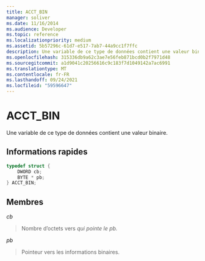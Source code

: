 ```yaml
---
title: ACCT_BIN
manager: soliver
ms.date: 11/16/2014
ms.audience: Developer
ms.topic: reference
ms.localizationpriority: medium
ms.assetid: 5b57296c-61d7-e517-7ab7-44a9cc1f7ffc
description: Une variable de ce type de données contient une valeur binaire.
ms.openlocfilehash: 315336db9a62c3ae7e56feb871bcd0b2f7971d48
ms.sourcegitcommit: a1d9041c20256616c9c183f7d1049142a7ac6991
ms.translationtype: MT
ms.contentlocale: fr-FR
ms.lasthandoff: 09/24/2021
ms.locfileid: "59596647"
---
```

# <a name="acct_bin"></a>ACCT_BIN

Une variable de ce type de données contient une valeur binaire.
  
## <a name="quick-info"></a>Informations rapides

```cpp
typedef struct { 
    DWORD cb; 
    BYTE * pb; 
} ACCT_BIN; 

```

## <a name="members"></a>Membres

_cb_
  
> Nombre d’octets vers _qui pointe le pb._ 
    
_pb_
  
> Pointeur vers les informations binaires.
    

